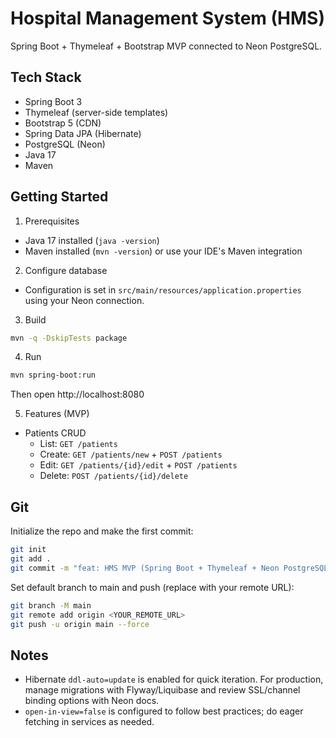# Hospital Management System (HMS)

Spring Boot + Thymeleaf + Bootstrap MVP connected to Neon PostgreSQL.

## Tech Stack
- Spring Boot 3
- Thymeleaf (server-side templates)
- Bootstrap 5 (CDN)
- Spring Data JPA (Hibernate)
- PostgreSQL (Neon)
- Java 17
- Maven

## Getting Started

1) Prerequisites
- Java 17 installed (`java -version`)
- Maven installed (`mvn -version`) or use your IDE's Maven integration

2) Configure database
- Configuration is set in `src/main/resources/application.properties` using your Neon connection.

3) Build
```bash
mvn -q -DskipTests package
```

4) Run
```bash
mvn spring-boot:run
```
Then open http://localhost:8080

5) Features (MVP)
- Patients CRUD
  - List: `GET /patients`
  - Create: `GET /patients/new` + `POST /patients`
  - Edit: `GET /patients/{id}/edit` + `POST /patients`
  - Delete: `POST /patients/{id}/delete`

## Git
Initialize the repo and make the first commit:
```bash
git init
git add .
git commit -m "feat: HMS MVP (Spring Boot + Thymeleaf + Neon PostgreSQL)"
```
Set default branch to main and push (replace with your remote URL):
```bash
git branch -M main
git remote add origin <YOUR_REMOTE_URL>
git push -u origin main --force
```

## Notes
- Hibernate `ddl-auto=update` is enabled for quick iteration. For production, manage migrations with Flyway/Liquibase and review SSL/channel binding options with Neon docs.
- `open-in-view=false` is configured to follow best practices; do eager fetching in services as needed.
